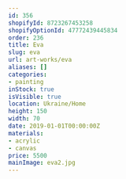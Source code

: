 ```yaml
---
id: 356
shopifyId: 8723267453258
shopifyOptionId: 47772439445834
order: 236
title: Eva
slug: eva
url: art-works/eva
aliases: []
categories:
- painting
inStock: true
isVisible: true
location: Ukraine/Home
height: 150
width: 70
date: 2019-01-01T00:00:00Z
materials:
- acrylic
- canvas
price: 5500
mainImage: eva2.jpg
---
```

